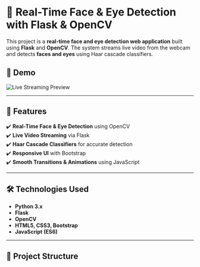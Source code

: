 # 🔴 Real-Time Face & Eye Detection with Flask & OpenCV

This project is a **real-time face and eye detection web application** built using **Flask** and **OpenCV**. The system streams live video from the webcam and detects **faces and eyes** using Haar cascade classifiers.

## 📸 Demo
![Live Streaming Preview](https://via.placeholder.com/800x400?text=Live+Face+Detection)  

---

## 🚀 Features
✔️ **Real-Time Face & Eye Detection** using OpenCV  
✔️ **Live Video Streaming** via Flask  
✔️ **Haar Cascade Classifiers** for accurate detection  
✔️ **Responsive UI** with Bootstrap  
✔️ **Smooth Transitions & Animations** using JavaScript  

---

## 🛠️ Technologies Used
- **Python 3.x**
- **Flask**
- **OpenCV**
- **HTML5, CSS3, Bootstrap**
- **JavaScript (ES6)**
  
---

## 📂 Project Structure

